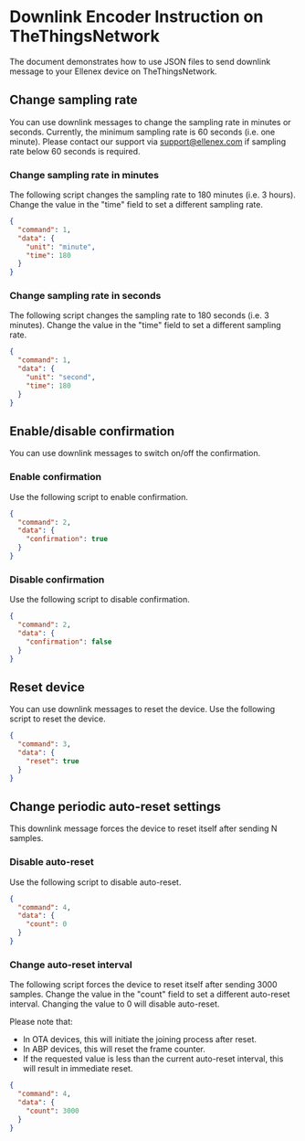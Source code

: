 # Downlink Encoder Instruction on TheThingsNetwork
The document demonstrates how to use JSON files to send downlink message to your Ellenex device on TheThingsNetwork.
## Change sampling rate
You can use downlink messages to change the sampling rate in minutes or seconds. Currently, the minimum sampling rate is 60 seconds (i.e. one minute). Please contact our support via [support@ellenex.com](mailto:support@ellenex.com) if sampling rate below 60 seconds is required.
### Change sampling rate in minutes
The following script changes the sampling rate to 180 minutes (i.e. 3 hours). Change the value in the "time" field to set a different sampling rate.
```json
{
  "command": 1,
  "data": {
    "unit": "minute",
    "time": 180
  }
}
```
### Change sampling rate in seconds
The following script changes the sampling rate to 180 seconds (i.e. 3 minutes). Change the value in the "time" field to set a different sampling rate.
```json
{
  "command": 1,
  "data": {
    "unit": "second",
    "time": 180
  }
}
```
 
## Enable/disable confirmation
You can use downlink messages to switch on/off the confirmation.
### Enable confirmation
Use the following script to enable confirmation.
```json
{
  "command": 2,
  "data": {
    "confirmation": true
  }
}
```
### Disable confirmation
Use the following script to disable confirmation.
```json
{
  "command": 2,
  "data": {
    "confirmation": false
  }
}
```
## Reset device
You can use downlink messages to reset the device. Use the following script to reset the device.
```json
{
  "command": 3,
  "data": {
    "reset": true
  }
}
```
## Change periodic auto-reset settings
This downlink message forces the device to reset itself after sending N samples.
### Disable auto-reset
Use the following script to disable auto-reset.
```json
{
  "command": 4,
  "data": {
    "count": 0
  }
}
```
### Change auto-reset interval
The following script forces the device to reset itself after sending 3000 samples. Change the value in the "count" field to set a different auto-reset interval. Changing the value to 0 will disable auto-reset.
 
Please note that:
- In OTA devices, this will initiate the joining process after reset.
- In ABP devices, this will reset the frame counter.
- If the requested value is less than the current auto-reset interval, this will result in immediate reset.
 
```json
{
  "command": 4,
  "data": {
    "count": 3000
  }
}
```
